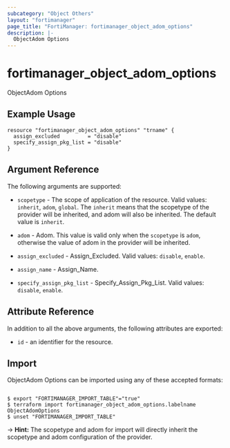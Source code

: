 ```yaml
---
subcategory: "Object Others"
layout: "fortimanager"
page_title: "FortiManager: fortimanager_object_adom_options"
description: |-
  ObjectAdom Options
---
```


# fortimanager_object_adom_options
ObjectAdom Options

## Example Usage

```hcl
resource "fortimanager_object_adom_options" "trname" {
  assign_excluded         = "disable"
  specify_assign_pkg_list = "disable"
}
```

## Argument Reference


The following arguments are supported:

* `scopetype` - The scope of application of the resource. Valid values: `inherit`, `adom`, `global`. The `inherit` means that the scopetype of the provider will be inherited, and adom will also be inherited. The default value is `inherit`.
* `adom` - Adom. This value is valid only when the `scopetype` is `adom`, otherwise the value of adom in the provider will be inherited.

* `assign_excluded` - Assign_Excluded. Valid values: `disable`, `enable`.

* `assign_name` - Assign_Name.
* `specify_assign_pkg_list` - Specify_Assign_Pkg_List. Valid values: `disable`, `enable`.



## Attribute Reference

In addition to all the above arguments, the following attributes are exported:
* `id` - an identifier for the resource.

## Import

ObjectAdom Options can be imported using any of these accepted formats:
```

$ export "FORTIMANAGER_IMPORT_TABLE"="true"
$ terraform import fortimanager_object_adom_options.labelname ObjectAdomOptions
$ unset "FORTIMANAGER_IMPORT_TABLE"
```
-> **Hint:** The scopetype and adom for import will directly inherit the scopetype and adom configuration of the provider.
